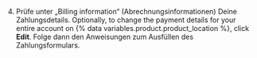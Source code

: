 4. Prüfe unter „Billing information“ (Abrechnungsinformationen) Deine Zahlungsdetails. Optionally, to change the payment details for your entire account on {% data variables.product.product_location %}, click **Edit**. Folge dann den Anweisungen zum Ausfüllen des Zahlungsformulars.
